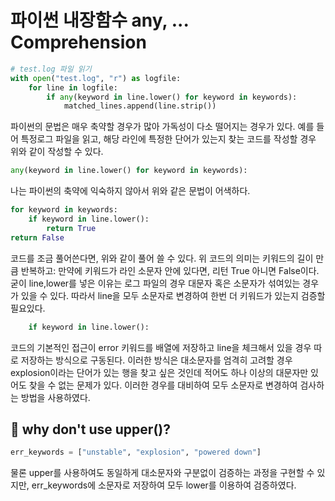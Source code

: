 # 파이썬 내장함수 any, ... Comprehension

```python
# test.log 파일 읽기
with open("test.log", "r") as logfile:
    for line in logfile:
        if any(keyword in line.lower() for keyword in keywords):
            matched_lines.append(line.strip())
```
파이썬의 문법은 매우 축약할 경우가 많아 가독성이 다소 떨어지는 경우가 있다.
예를 들어 특정로그 파일을 읽고, 해당 라인에 특정한 단어가 있는지 찾는 코드를 작성할 경우 위와 같이 작성할 수 있다.

```python
any(keyword in line.lower() for keyword in keywords):
```
나는 파이썬의 축약에 익숙하지 않아서 위와 같은 문법이 어색하다.


```python
for keyword in keywords:
    if keyword in line.lower():
        return True
return False
```
코드를 조금 풀어쓴다면, 위와 같이 풀어 쓸 수 있다.
위 코드의 의미는
키워드의 길이 만큼 반복하고:
만약에 키워드가 라인 소문자 안에 있다면, 리턴 True 아니면 False이다.
굳이 line,lower를 넣은 이유는 로그 파일의 경우 대문자 혹은 소문자가 섞여있는 경우가 있을 수 있다.
따라서 line을 모두 소문자로 변경하여 한번 더 키워드가 있는지 검증할 필요있다.

```python
    if keyword in line.lower():
```
코드의 기본적인 접근이 error 키워드를 배열에 저장하고 line을 체크해서 있을 경우 따로 저장하는 방식으로 구동된다.
이러한 방식은 대소문자를 엄격히 고려할 경우 explosion이라는 단어가 있는 행을 찾고 싶은 것인데 적어도 하나 이상의 대문자만 있어도 찾을 수 없는 문제가 있다.
이러한 경우를 대비하여 모두 소문자로 변경하여 검사하는 방법을 사용하였다.

## 🧐 why don't use upper()?

```python
err_keywords = ["unstable", "explosion", "powered down"]
```
물론 upper를 사용하여도 동일하게 대소문자와 구분없이 검증하는 과정을 구현할 수 있지만,
err_keywords에 소문자로 저장하여 모두 lower를 이용하여 검증하였다.


